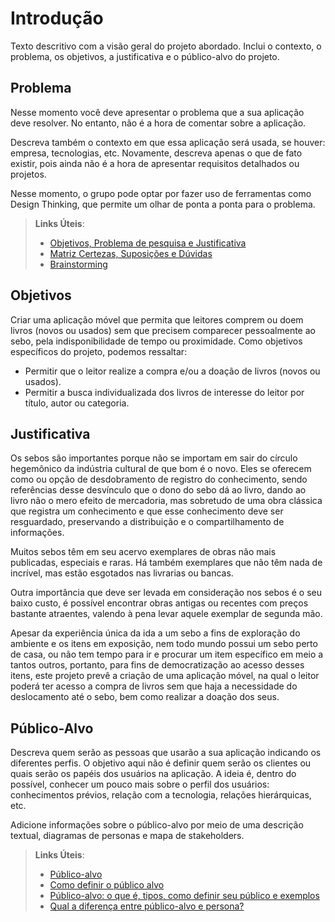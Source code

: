 # Introdução

Texto descritivo com a visão geral do projeto abordado. Inclui o contexto, o problema, os objetivos, a justificativa e o público-alvo do projeto.

## Problema
Nesse momento você deve apresentar o problema que a sua aplicação deve  resolver. No entanto, não é a hora de comentar sobre a aplicação.

Descreva também o contexto em que essa aplicação será usada, se  houver: empresa, tecnologias, etc. Novamente, descreva apenas o que de  fato existir, pois ainda não é a hora de apresentar requisitos  detalhados ou projetos.

Nesse momento, o grupo pode optar por fazer uso  de ferramentas como Design Thinking, que permite um olhar de ponta a ponta para o problema.

> **Links Úteis**:
> - [Objetivos, Problema de pesquisa e Justificativa](https://medium.com/@versioparole/objetivos-problema-de-pesquisa-e-justificativa-c98c8233b9c3)
> - [Matriz Certezas, Suposições e Dúvidas](https://medium.com/educa%C3%A7%C3%A3o-fora-da-caixa/matriz-certezas-suposi%C3%A7%C3%B5es-e-d%C3%BAvidas-fa2263633655)
> - [Brainstorming](https://www.euax.com.br/2018/09/brainstorming/)

## Objetivos

Criar uma aplicação móvel que permita que leitores comprem ou doem livros (novos ou usados) sem que precisem comparecer pessoalmente ao sebo, pela indisponibilidade de tempo ou proximidade.
Como objetivos específicos do projeto, podemos ressaltar:
- Permitir que o leitor realize a compra e/ou a doação de livros (novos ou usados).
- Permitir a busca individualizada dos livros de interesse do leitor por título, autor ou categoria.


## Justificativa

Os sebos são importantes porque não se importam em sair do círculo hegemônico da indústria cultural de que bom é o novo. Eles se oferecem como ou opção de desdobramento de registro do conhecimento, sendo referências desse desvínculo que o dono do sebo dá ao livro, dando ao livro não o mero efeito de mercadoria, mas sobretudo de uma obra clássica que registra um conhecimento e que esse conhecimento deve ser resguardado,  preservando a distribuição e o compartilhamento de informações.

Muitos sebos têm em seu acervo exemplares de obras não mais publicadas, especiais e raras. Há também exemplares que não têm nada de incrível, mas estão esgotados nas livrarias ou bancas.

Outra importância que deve ser levada em consideração nos sebos é o seu baixo custo, é possível encontrar obras antigas ou recentes com preços bastante atraentes, valendo à pena levar aquele exemplar de segunda mão.

Apesar da experiência única da ida a um sebo a fins de exploração do ambiente e os itens em exposição, nem todo mundo possui um sebo perto de casa, ou não tem tempo para ir e procurar um item específico em meio a tantos outros, portanto, para fins de democratização ao acesso desses itens, este projeto prevê a criação de uma aplicação móvel, na qual o leitor poderá ter acesso a compra de livros sem que haja a necessidade do deslocamento até o sebo, bem como realizar a doação dos seus.


## Público-Alvo

Descreva quem serão as pessoas que usarão a sua aplicação indicando os diferentes perfis. O objetivo aqui não é definir quem serão os clientes ou quais serão os papéis dos usuários na aplicação. A ideia é, dentro do possível, conhecer um pouco mais sobre o perfil dos usuários: conhecimentos prévios, relação com a tecnologia, relações
hierárquicas, etc.

Adicione informações sobre o público-alvo por meio de uma descrição textual, diagramas de personas e mapa de stakeholders.

> **Links Úteis**:
> - [Público-alvo](https://blog.hotmart.com/pt-br/publico-alvo/)
> - [Como definir o público alvo](https://exame.com/pme/5-dicas-essenciais-para-definir-o-publico-alvo-do-seu-negocio/)
> - [Público-alvo: o que é, tipos, como definir seu público e exemplos](https://klickpages.com.br/blog/publico-alvo-o-que-e/)
> - [Qual a diferença entre público-alvo e persona?](https://rockcontent.com/blog/diferenca-publico-alvo-e-persona/)
